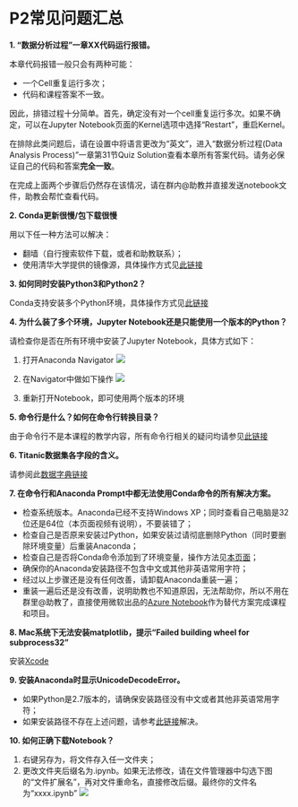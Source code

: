 # P2常见问题汇总

**1. “数据分析过程”一章XX代码运行报错。**

本章代码报错一般只会有两种可能：

- 一个Cell重复运行多次；
- 代码和课程答案不一致。

因此，排错过程十分简单。首先，确定没有对一个cell重复运行多次。如果不确定，可以在Jupyter Notebook页面的Kernel选项中选择“Restart”，重启Kernel。

在排除此类问题后，请在设置中将语言更改为“英文”，进入“数据分析过程(Data Analysis Process)”一章第31节Quiz Solution查看本章所有答案代码。请务必保证自己的代码和答案**完全一致**。

在完成上面两个步骤后仍然存在该情况，请在群内@助教并直接发送notebook文件，助教会帮忙查看代码。

**2. Conda更新很慢/包下载很慢**

用以下任一种方法可以解决：

- 翻墙（自行搜索软件下载，或者和助教联系）；
- 使用清华大学提供的镜像源，具体操作方式见[此链接](https://mirror.tuna.tsinghua.edu.cn/help/anaconda/)

**3. 如何同时安装Python3和Python2？**

Conda支持安装多个Python环境，具体操作方式见[此链接](https://conda.io/docs/py2or3.html)

**4. 为什么装了多个环境，Jupyter Notebook还是只能使用一个版本的Python？**

请检查你是否在所有环境中安装了Jupyter Notebook，具体方式如下：

1. 打开Anaconda Navigator
 ![](https://i.imgur.com/xHULooG.png)

2. 在Navigator中做如下操作
 ![](https://i.imgur.com/6vi81LS.png)

3. 重新打开Notebook，即可使用两个版本的环境


**5. 命令行是什么？如何在命令行转换目录？**

由于命令行不是本课程的教学内容，所有命令行相关的疑问均请参见[此链接](https://blog.henix.info/blog/windows-cmdbasic/_.html)

**6. Titanic数据集各字段的含义。**

请参阅此[数据字典链接](https://www.kaggle.com/c/titanic/data)

**7. 在命令行和Anaconda Prompt中都无法使用Conda命令的所有解决方案。**

- 检查系统版本。Anaconda已经不支持Windows XP；同时查看自己电脑是32位还是64位（本页面视频有说明），不要装错了；
- 检查自己是否原来安装过Python，如果安装过请彻底删除Python（同时要删除环境变量）后重装Anaconda；
- 检查自己是否将Conda命令添加到了环境变量，操作方法见[本页面](https://stackoverflow.com/questions/28612500/why-anaconda-does-not-recognize-conda-command)；
- 确保你的Anaconda安装路径不包含中文或其他非英语常用字符；
- 经过以上步骤还是没有任何改善，请卸载Anaconda重装一遍；
- 重装一遍后还是没有改善，说明助教也不知道原因，无法帮助你，所以不用在群里@助教了，直接使用微软出品的[Azure Notebook](https://notebooks.azure.com/)作为替代方案完成课程和项目。

**8. Mac系统下无法安装matplotlib，提示“Failed building wheel for subprocess32”**

安装[Xcode](https://developer.apple.com/xcode/)

**9. 安装Anaconda时显示UnicodeDecodeError。**

- 如果Python是2.7版本的，请确保安装路径没有中文或者其他非英语常用字符；
- 如果安装路径不存在上述问题，请参考[此链接](http://www.cnblogs.com/kangronghu/p/6154919.html)解决。

**10. 如何正确下载Notebook？**

1. 右键另存为，将文件存入任一文件夹；
2. 更改文件夹后缀名为.ipynb。如果无法修改，请在文件管理器中勾选下图的“文件扩展名”，再对文件重命名，直接修改后缀。最终你的文件名为“xxxx.ipynb”
![](https://i.imgur.com/IYUCKqb.png)




